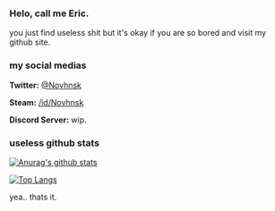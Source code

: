 ### Helo, call me Eric.

you just find useless shit but it's okay if you are so bored and visit my github site.

### my social medias

**Twitter:** [@Novhnsk](https://twitter.com/Novhnsk)

**Steam:** [/id/Novhnsk](https://steamcommunity.com/id/Novhnsk)

**Discord Server:** wip.

### useless github stats 
[![Anurag's github stats](https://github-readme-stats.vercel.app/api?username=Novhnsk&theme=material-palenight&hide=contribs,prs)](https://github.com/anuraghazra/github-readme-stats)


[![Top Langs](https://github-readme-stats.vercel.app/api/top-langs/?username=Novhnsk&layout=compact&show_icons=true&theme=material-palenight)](https://github.com/anuraghazra/github-readme-stats)

yea.. thats it.
